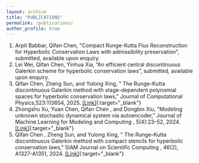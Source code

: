 ```yaml
---
layout: archive
title: "PUBLICATIONS"
permalink: /publications/
author_profile: true
---
```


1. Arpit Babbar, Qifan Chen, "Compact Runge-Kutta Flux Reconstruction for Hyperbolic Conservation Laws with admissibility preservation", submitted, available upon enquiry.<br>
2. Lei Wei, Qifan Chen, Yinhua Xia, “An efficient central discontinuous Galerkin scheme for hyperbolic conservation laws”, submitted, available upon enquiry.<br>
3. Qifan Chen, Zheng Sun, and Yulong Xing, " The Runge–Kutta discontinuous Galerkin method with stage-dependent polynomial spaces for hyperbolic conservation laws,"  Journal of Computational Physics,523:113654, 2025.  [[Link]](https://www.sciencedirect.com/science/article/abs/pii/S0021999124009021){:target="_blank"}<br>
4. Zhongshu Xu, Yuan Chen,  Qifan Chen , and Dongbin Xiu, "Modeling unknown stochastic dynamical system via autoencoder," Journal of Machine Learning for Modeling and Computing ,  5(4):23–52, 2024.  [[Link]](https://www.dl.begellhouse.com/journals/558048804a15188a,7dd2ba1c3481309f,1fa59aa90d1bc10a.html){:target="_blank"}<br>
5. Qifan Chen , Zheng Sun, and Yulong Xing, " The Runge–Kutta discontinuous Galerkin method with compact stencils for hyperbolic conservation laws,"  SIAM Journal on Scientific Computing , 46(2), A1327-A1351, 2024.  [[Link]](https://epubs.siam.org/doi/abs/10.1137/23M158629X){:target="_blank"}<br>
 
